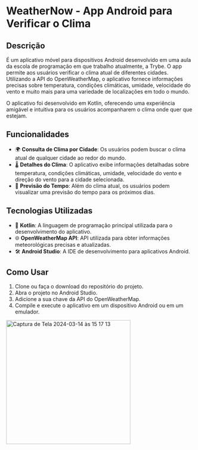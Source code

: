 # WeatherNow - App Android para Verificar o Clima

## Descrição
É um aplicativo móvel para dispositivos Android desenvolvido em uma aula da escola de programação em que trabalho atualmente, a Trybe. O app permite aos usuários verificar o clima atual de diferentes cidades. Utilizando a API do OpenWeatherMap, o aplicativo fornece informações precisas sobre temperatura, condições climáticas, umidade, velocidade do vento e muito mais para uma variedade de localizações em todo o mundo.

O aplicativo foi desenvolvido em Kotlin, oferecendo uma experiência amigável e intuitiva para os usuários acompanharem o clima onde quer que estejam.

## Funcionalidades

- 🌍 **Consulta de Clima por Cidade**: Os usuários podem buscar o clima atual de qualquer cidade ao redor do mundo.
- 🌡️ **Detalhes do Clima**: O aplicativo exibe informações detalhadas sobre temperatura, condições climáticas, umidade, velocidade do vento e direção do vento para a cidade selecionada.
- 📅 **Previsão do Tempo**: Além do clima atual, os usuários podem visualizar uma previsão do tempo para os próximos dias.

## Tecnologias Utilizadas

- 📱 **Kotlin**: A linguagem de programação principal utilizada para o desenvolvimento do aplicativo.
- 🌐 **OpenWeatherMap API**: API utilizada para obter informações meteorológicas precisas e atualizadas.
- 🛠️ **Android Studio**: A IDE de desenvolvimento para aplicativos Android.

## Como Usar

1. Clone ou faça o download do repositório do projeto.
2. Abra o projeto no Android Studio.
3. Adicione a sua chave da API do OpenWeatherMap.
4. Compile e execute o aplicativo em um dispositivo Android ou em um emulador.

<img width="333" alt="Captura de Tela 2024-03-14 às 15 17 13" src="https://github.com/anabergerr/TrybeClima/assets/89489383/836ca285-efd2-4524-b1f6-602d97b75e58">

